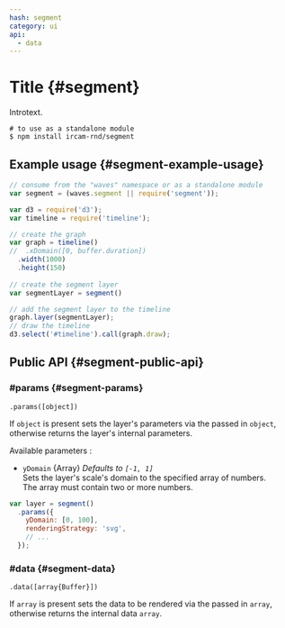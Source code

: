 ```yaml
---
hash: segment
category: ui
api:
  - data
---
```


# Title {#segment}

Introtext.

~~~
# to use as a standalone module
$ npm install ircam-rnd/segment
~~~

## Example usage {#segment-example-usage}

~~~javascript
// consume from the "waves" namespace or as a standalone module
var segment = (waves.segment || require('segment'));

var d3 = require('d3');
var timeline = require('timeline');

// create the graph
var graph = timeline()
//  .xDomain([0, buffer.duration])
  .width(1000)
  .height(150)
  
// create the segment layer
var segmentLayer = segment()

// add the segment layer to the timeline
graph.layer(segmentLayer);
// draw the timeline
d3.select('#timeline').call(graph.draw);
~~~


## Public API {#segment-public-api}


### #params {#segment-params}

`.params([object])`

If `object` is present sets the layer's parameters via the passed in `object`, otherwise returns the layer's internal parameters.  

Available parameters :

* `yDomain` {Array} _Defaults to `[-1, 1]`_  
  Sets the layer's scale's domain to the specified array of numbers.  
  The array must contain two or more numbers.  

~~~javascript
var layer = segment()
  .params({
    yDomain: [0, 100],
    renderingStrategy: 'svg',
    // ...
  });
~~~ 


### #data {#segment-data}

`.data([array{Buffer}])`

If `array` is present sets the data to be rendered via the passed in `array`, otherwise returns the internal data `array`.
